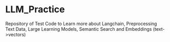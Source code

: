 # LLM_Practice
Repository of Test Code to Learn more about Langchain, Preprocessing Text Data, Large Learning Models, Semantic Search and Embeddings (text->vectors)
